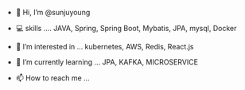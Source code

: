 - 👋 Hi, I’m @sunjuyoung
- 💻 skills .... JAVA, Spring, Spring Boot, Mybatis, JPA, mysql, Docker 
- 👀 I’m interested in ... kubernetes, AWS, Redis, React.js 
- 🌱 I’m currently learning ... JPA, KAFKA, MICROSERVICE

- 📫 How to reach me ...

<!---
sunjuyoung/sunjuyoung is a ✨ special ✨ repository because its `README.md` (this file) appears on your GitHub profile.
You can click the Preview link to take a look at your changes.
--->

